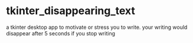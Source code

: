 # tkinter_disappearing_text
a tkinter desktop app to motivate or stress you to write. your writing would disappear after 5 seconds if you stop writing
